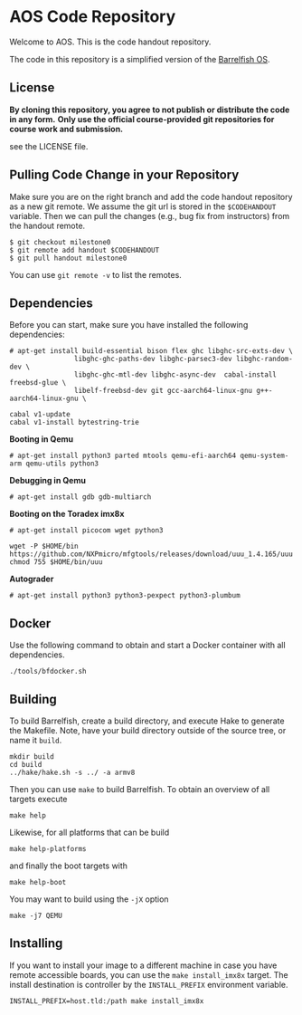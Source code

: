 # AOS Code Repository

Welcome to AOS. This is the code handout repository.

The code in this repository is a simplified version of the [Barrelfish OS](barrelfish.org).


## License

**By cloning this repository, you agree to not publish or distribute the code in any form.**
**Only use the official course-provided git repositories for course work and submission.**

see the LICENSE file.


## Pulling Code Change in your Repository

Make sure you are on the right branch and add the code handout repository as a new git remote.
We assume the git url is stored in the `$CODEHANDOUT` variable.
Then we can pull the changes (e.g., bug fix from instructors) from the handout remote.

```
$ git checkout milestone0
$ git remote add handout $CODEHANDOUT
$ git pull handout milestone0
```

You can use `git remote -v` to list the remotes.

## Dependencies

Before you can start, make sure you have installed the following dependencies:

```
# apt-get install build-essential bison flex ghc libghc-src-exts-dev \
                libghc-ghc-paths-dev libghc-parsec3-dev libghc-random-dev \
                libghc-ghc-mtl-dev libghc-async-dev  cabal-install freebsd-glue \
                libelf-freebsd-dev git gcc-aarch64-linux-gnu g++-aarch64-linux-gnu \

cabal v1-update
cabal v1-install bytestring-trie
```


**Booting in Qemu**

```
# apt-get install python3 parted mtools qemu-efi-aarch64 qemu-system-arm qemu-utils python3
```

**Debugging in Qemu**
```
# apt-get install gdb gdb-multiarch
```

**Booting on the Toradex imx8x**

```
# apt-get install picocom wget python3

wget -P $HOME/bin https://github.com/NXPmicro/mfgtools/releases/download/uuu_1.4.165/uuu
chmod 755 $HOME/bin/uuu
```

**Autograder**

```
# apt-get install python3 python3-pexpect python3-plumbum
```

## Docker

Use the following command to obtain and start a Docker container with all dependencies.

```
./tools/bfdocker.sh
```

## Building

To build Barrelfish, create a build directory, and execute Hake to generate the Makefile.
Note, have your build directory outside of the source tree, or name it `build`.

```
mkdir build
cd build
../hake/hake.sh -s ../ -a armv8
```

Then you can use `make` to build Barrelfish. To obtain an overview of all targets execute
```
make help
```

Likewise, for all platforms that can be build

```
make help-platforms
```

and finally the boot targets with

```
make help-boot
```

You may want to build using the `-jX` option

```
make -j7 QEMU
```

## Installing

If you want to install your image to a different machine in case you have remote accessible
boards, you can use the `make install_imx8x` target. The install destination is controller  by
the `INSTALL_PREFIX` environment variable.

```
INSTALL_PREFIX=host.tld:/path make install_imx8x
```

